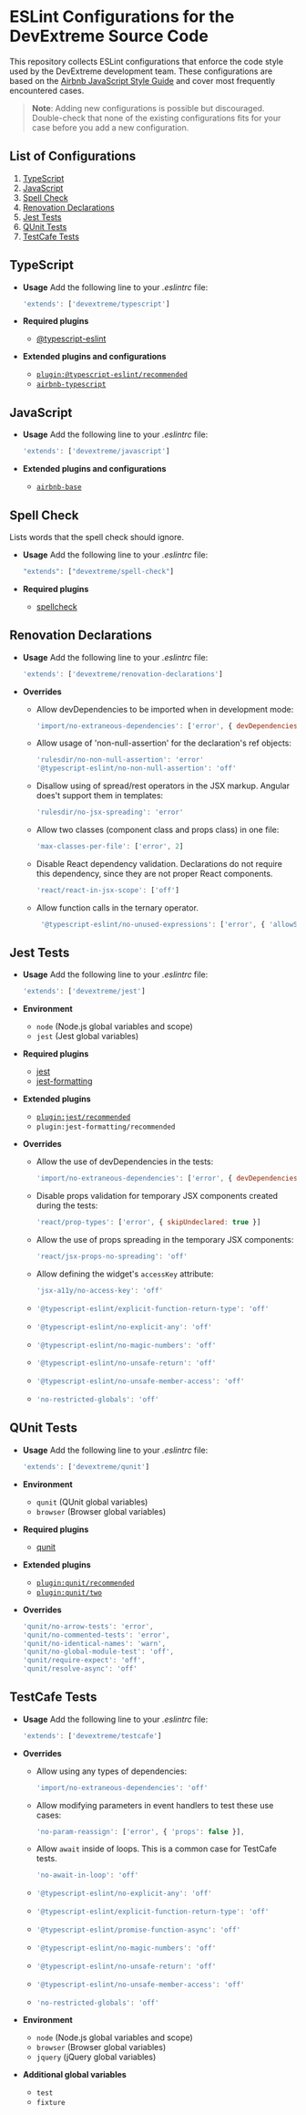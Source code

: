# ESLint Configurations for the DevExtreme Source Code

This repository collects ESLint configurations that enforce the code style used by the DevExtreme development team. These configurations are based on the [Airbnb JavaScript Style Guide](https://github.com/airbnb/javascript) and cover most frequently encountered cases.

> **Note**: Adding new configurations is possible but discouraged. Double-check that none of the existing configurations fits for your case before you add a new configuration.

## List of Configurations

  1. [TypeScript](#typescript)
  2. [JavaScript](#javascript)
  3. [Spell Check](#spell-check)
  4. [Renovation Declarations](#renovation-declarations)
  5. [Jest Tests](#jest-tests)
  6. [QUnit Tests](#qunit-tests)
  7. [TestCafe Tests](#testcafe-tests)

## TypeScript

- **Usage**
    Add the following line to your *.eslintrc* file:

    ```javascript
    'extends': ['devextreme/typescript']
    ```

- **Required plugins**
  - [@typescript-eslint](https://github.com/typescript-eslint/typescript-eslint)
  
- **Extended plugins and configurations**
  - [`plugin:@typescript-eslint/recommended`](https://github.com/typescript-eslint/typescript-eslint/tree/master/packages/eslint-plugin#recommended-configs)
  - [`airbnb-typescript`](https://github.com/iamturns/eslint-config-airbnb-typescript)

## JavaScript

- **Usage**
    Add the following line to your *.eslintrc* file:

    ```javascript
    'extends': ['devextreme/javascript']
    ```
  
- **Extended plugins and configurations**
  - [`airbnb-base`](https://github.com/airbnb/javascript/tree/master/packages/eslint-config-airbnb-base)
  
## Spell Check

Lists words that the spell check should ignore.

- **Usage**
    Add the following line to your *.eslintrc* file:

    ```javascript
    "extends": ["devextreme/spell-check"]
    ```

- **Required plugins**
  - [spellcheck](https://github.com/aotaduy/eslint-plugin-spellcheck)

## Renovation Declarations

- **Usage**
    Add the following line to your *.eslintrc* file:

    ```javascript
    'extends': ['devextreme/renovation-declarations']
    ```

- **Overrides**

  - Allow devDependencies to be imported when in development mode:

    ```javascript
    'import/no-extraneous-dependencies': ['error', { devDependencies: true }]
    ```

  - Allow usage of 'non-null-assertion' for the declaration's ref objects:

    ```javascript
    'rulesdir/no-non-null-assertion': 'error'
    '@typescript-eslint/no-non-null-assertion': 'off'
    ```

  - Disallow using of spread/rest operators in the JSX markup. Angular does't support them in templates:

    ```javascript
    'rulesdir/no-jsx-spreading': 'error'
    ```

  - Allow two classes (component class and props class) in one file:
  
    ```javascript
    'max-classes-per-file': ['error', 2]
    ```

  - Disable React dependency validation. Declarations do not require this dependency, since they are not proper React components.
  
    ```javascript
    'react/react-in-jsx-scope': ['off']
    ```

  - Allow function calls in the ternary operator.
  
    ```javascript
     '@typescript-eslint/no-unused-expressions': ['error', { 'allowShortCircuit': true, ;'allowTernary': true }]
    ```

## Jest Tests

- **Usage**
    Add the following line to your *.eslintrc* file:

    ```javascript
    'extends': ['devextreme/jest']
    ```

- **Environment**
  - `node` (Node.js global variables and scope)
  - `jest` (Jest global variables)
  
- **Required plugins**
  - [jest](https://github.com/jest-community/eslint-plugin-jest)
  - [jest-formatting](https://github.com/dangreenisrael/eslint-plugin-jest-formatting)
  
- **Extended plugins**
  - [`plugin:jest/recommended`](https://github.com/jest-community/eslint-plugin-jest#recommended)
  - `plugin:jest-formatting/recommended`
  
- **Overrides**

  - Allow the use of devDependencies in the tests:
  
    ```javascript
    'import/no-extraneous-dependencies': ['error', { devDependencies: true }]
    ```

  - Disable props validation for temporary JSX components created during the tests:
  
    ```javascript
    'react/prop-types': ['error', { skipUndeclared: true }]
    ```

  - Allow the use of props spreading in the temporary JSX components:
  
    ```javascript
    'react/jsx-props-no-spreading': 'off'
    ```

  - Allow defining the widget's `accessKey` attribute:
  
    ```javascript
    'jsx-a11y/no-access-key': 'off'
    ```

  - ```javascript
    '@typescript-eslint/explicit-function-return-type': 'off'
    ```

  - ```javascript
    '@typescript-eslint/no-explicit-any': 'off'
    ```

  - ```javascript
    '@typescript-eslint/no-magic-numbers': 'off'
    ```

  - ```javascript
    '@typescript-eslint/no-unsafe-return': 'off'
    ```

  - ```javascript
    '@typescript-eslint/no-unsafe-member-access': 'off'
    ```

  - ```javascript
    'no-restricted-globals': 'off'
    ```

## QUnit Tests

- **Usage**
    Add the following line to your *.eslintrc* file:

    ```javascript
    'extends': ['devextreme/qunit']
    ```

- **Environment**
  - `qunit` (QUnit global variables)
  - `browser` (Browser global variables)
  
- **Required plugins**
  - [qunit](https://github.com/platinumazure/eslint-plugin-qunit)

- **Extended plugins**
  - [`plugin:qunit/recommended`](https://github.com/platinumazure/eslint-plugin-qunit#recommended)
  - [`plugin:qunit/two`](https://github.com/platinumazure/eslint-plugin-qunit#two)
  
- **Overrides**
  
    ```javascript
    'qunit/no-arrow-tests': 'error',
    'qunit/no-commented-tests': 'error',
    'qunit/no-identical-names': 'warn',
    'qunit/no-global-module-test': 'off',
    'qunit/require-expect': 'off',
    'qunit/resolve-async': 'off'
    ```

## TestCafe Tests

- **Usage**
    Add the following line to your *.eslintrc* file:

    ```javascript
    'extends': ['devextreme/testcafe']
    ```

- **Overrides**

  - Allow using any types of dependencies:

    ```javascript
    'import/no-extraneous-dependencies': 'off'
    ```

  - Allow modifying parameters in event handlers to test these use cases:
  
    ```javascript
    'no-param-reassign': ['error', { 'props': false }],
    ```

  - Allow `await` inside of loops. This is a common case for TestCafe tests.
  
    ```javascript
    'no-await-in-loop': 'off'
    ```

  - ```javascript
    '@typescript-eslint/no-explicit-any': 'off'
    ```

  - ```javascript
    '@typescript-eslint/explicit-function-return-type': 'off'
    ```

  - ```javascript
    '@typescript-eslint/promise-function-async': 'off'
    ```

  - ```javascript
    '@typescript-eslint/no-magic-numbers': 'off'
    ```

  - ```javascript
    '@typescript-eslint/no-unsafe-return': 'off'
    ```

  - ```javascript
    '@typescript-eslint/no-unsafe-member-access': 'off'
    ```

  - ```javascript
    'no-restricted-globals': 'off'
    ```

- **Environment**
  - `node` (Node.js global variables and scope)
  - `browser` (Browser global variables)
  - `jquery` (jQuery global variables)

- **Additional global variables**
  - `test`
  - `fixture`  
  
